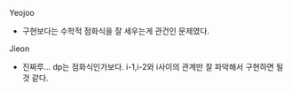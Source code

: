 Yeojoo
- 구현보다는 수학적 점화식을 잘 세우는게 관건인 문제였다.
     
Jieon
- 진짜루... dp는 점화식인가보다. i-1,i-2와 i사이의 관계만 잘 파악해서 구현하면 될 것 같다.